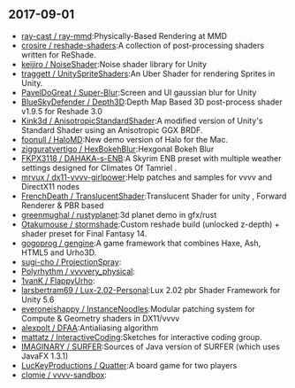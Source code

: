 ## 2017-09-01

* [ray-cast / ray-mmd](https://github.com/ray-cast/ray-mmd):Physically-Based Rendering at MMD
* [crosire / reshade-shaders](https://github.com/crosire/reshade-shaders):A collection of post-processing shaders written for ReShade.
* [keijiro / NoiseShader](https://github.com/keijiro/NoiseShader):Noise shader library for Unity
* [traggett / UnitySpriteShaders](https://github.com/traggett/UnitySpriteShaders):An Uber Shader for rendering Sprites in Unity.
* [PavelDoGreat / Super-Blur](https://github.com/PavelDoGreat/Super-Blur):Screen and UI gaussian blur for Unity
* [BlueSkyDefender / Depth3D](https://github.com/BlueSkyDefender/Depth3D):Depth Map Based 3D post-process shader v1.9.5 for Reshade 3.0
* [Kink3d / AnisotropicStandardShader](https://github.com/Kink3d/AnisotropicStandardShader):A modified version of Unity's Standard Shader using an Anisotropic GGX BRDF.
* [foonull / HaloMD](https://github.com/foonull/HaloMD):New demo version of Halo for the Mac.
* [zigguratvertigo / HexBokehBlur](https://github.com/zigguratvertigo/HexBokehBlur):Hexgonal Bokeh Blur
* [FKPX3118 / DAHAKA-s-ENB](https://github.com/FKPX3118/DAHAKA-s-ENB):A Skyrim ENB preset with multiple weather settings designed for Climates Of Tamriel .
* [mrvux / dx11-vvvv-girlpower](https://github.com/mrvux/dx11-vvvv-girlpower):Help patches and samples for vvvv and DirectX11 nodes
* [FrenchDeath / TranslucentShader](https://github.com/FrenchDeath/TranslucentShader):Translucent Shader for unity , Forward Renderer & PBR based
* [greenmughal / rustyplanet](https://github.com/greenmughal/rustyplanet):3d planet demo in gfx/rust
* [Otakumouse / stormshade](https://github.com/Otakumouse/stormshade):Custom reshade build (unlocked z-depth) + shader preset for Final Fantasy 14.
* [gogoprog / gengine](https://github.com/gogoprog/gengine):A game framework that combines Haxe, Ash, HTML5 and Urho3D.
* [sugi-cho / ProjectionSpray](https://github.com/sugi-cho/ProjectionSpray):
* [Polyrhythm / vvvvery_physical](https://github.com/Polyrhythm/vvvvery_physical):
* [1vanK / FlappyUrho](https://github.com/1vanK/FlappyUrho):
* [larsbertram69 / Lux-2.02-Personal](https://github.com/larsbertram69/Lux-2.02-Personal):Lux 2.02 pbr Shader Framework for Unity 5.6
* [everoneishappy / InstanceNoodles](https://github.com/everoneishappy/InstanceNoodles):Modular patching system for Compute & Geometry shaders in DX11/vvvv
* [alexpolt / DFAA](https://github.com/alexpolt/DFAA):Antialiasing algorithm
* [mattatz / InteractiveCoding](https://github.com/mattatz/InteractiveCoding):Sketches for interactive coding group.
* [IMAGINARY / SURFER](https://github.com/IMAGINARY/SURFER):Sources of Java version of SURFER (which uses JavaFX 1.3.1)
* [LucKeyProductions / Quatter](https://github.com/LucKeyProductions/Quatter):A board game for two players
* [clomie / vvvv-sandbox](https://github.com/clomie/vvvv-sandbox):

